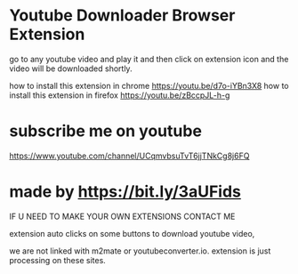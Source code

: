 # Youtube Downloader Browser Extension

go to any youtube video and play it and then click on extension icon and the video will be downloaded shortly.

how to install this extension in chrome
https://youtu.be/d7o-iYBn3X8
how to install this extension in firefox
https://youtu.be/zBccpJL-h-g


# subscribe me on youtube
https://www.youtube.com/channel/UCqmvbsuTvT6jjTNkCg8j6FQ

# made by https://bit.ly/3aUFids
IF U NEED TO MAKE YOUR OWN EXTENSIONS CONTACT ME

extension auto clicks on some buttons to download youtube video,

we are not linked with m2mate or youtubeconverter.io. extension is just processing on these sites.
